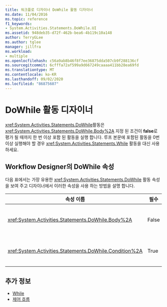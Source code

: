 ```yaml
---
title: 워크플로 디자이너 DoWhile 활동 디자이너
ms.date: 11/04/2016
ms.topic: reference
f1_keywords:
- System.Activities.Statements.DoWhile.UI
ms.assetid: 948deb35-d72f-462b-bea6-4b119c10a148
author: TerryGLee
ms.author: tglee
manager: jillfra
ms.workload:
- multiple
ms.openlocfilehash: c56a9ab8b46f8f7ee36875dda507cb9f288136cf
ms.sourcegitcommit: 6cfffa72af599a9d667249caaaa411bb28ea69fd
ms.translationtype: MT
ms.contentlocale: ko-KR
ms.lasthandoff: 09/02/2020
ms.locfileid: "86875607"
---
```

# <a name="dowhile-activity-designer"></a>DoWhile 활동 디자이너

<xref:System.Activities.Statements.DoWhile>활동은 <xref:System.Activities.Statements.DoWhile.Body%2A> 지정 된 조건이 **false**로 평가 될 때까지 한 번 이상 포함 된 활동을 실행 합니다. 루프 본문에 포함된 활동을 0번 이상 실행해야 할 경우 <xref:System.Activities.Statements.While> 활동을 대신 사용하세요.

## <a name="dowhile-properties-in-the-workflow-designer"></a>Workflow Designer의 DoWhile 속성

다음 표에서는 가장 유용한 <xref:System.Activities.Statements.DoWhile> 활동 속성을 보여 주고 디자이너에서 이러한 속성을 사용 하는 방법을 설명 합니다.

|속성 이름|필수|사용량|
|-|--------------|-|
|<xref:System.Activities.Statements.DoWhile.Body%2A>|False|조건이 **true**인 동안 실행할 작업입니다. 활동을 추가 하려면 <xref:System.Activities.Statements.DoWhile.Body%2A> 도구 상자의 활동을 "여기에 작업 놓기" 힌트 텍스트가 있는 **DoWhile** 활동 디자이너의 **본문** 상자로 끌어 놓습니다.|
|<xref:System.Activities.Statements.DoWhile.Condition%2A>|True|루프를 반복할 때마다 평가할 조건입니다. 을 설정 하려면 <xref:System.Activities.Statements.DoWhile.Condition%2A> **DoWhile** Activity 디자이너의 **조건** 상자 또는 속성 표에 Visual Basic 식을 입력 합니다.|

## <a name="see-also"></a>추가 정보

- [While](../workflow-designer/while-activity-designer.md)
- [제어 흐름](../workflow-designer/control-flow-activity-designers.md)